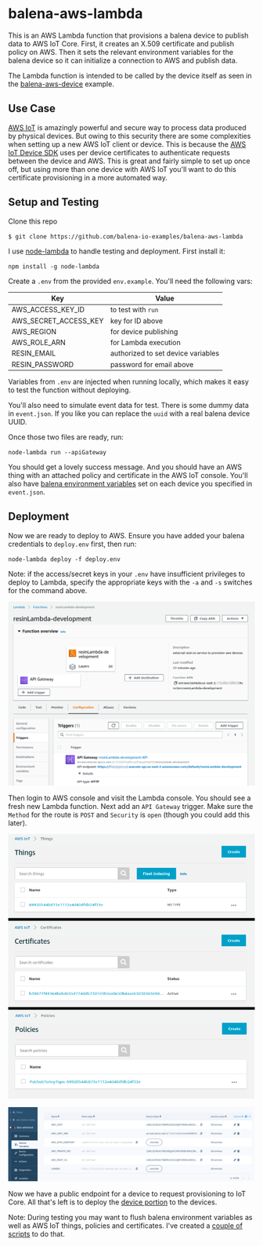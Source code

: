 # balena-aws-lambda

This is an AWS Lambda function that provisions a balena device to publish data to AWS IoT Core. First, it creates an X.509 certificate and publish policy on AWS. Then it sets the relevant environment variables for the balena device so it can initialize a connection to AWS and publish data.

The Lambda function is intended to be called by the device itself as seen in the [balena-aws-device](https://github.com/balena-io-examples/balena-aws-device) example.

## Use Case

[AWS IoT](https://aws.amazon.com/iot/how-it-works/) is amazingly powerful and secure way to process data produced by physical devices. But owing to this security there are some complexities when setting up a new AWS IoT client or device. This is because the [AWS IoT Device SDK](http://docs.aws.amazon.com/iot/latest/developerguide/iot-sdks.html) uses per device certificates to authenticate requests between the device and AWS. This is great and fairly simple to set up once off, but using more than one device with AWS IoT you'll want to do this certificate provisioning in a more automated way.

## Setup and Testing

Clone this repo
```
$ git clone https://github.com/balena-io-examples/balena-aws-lambda
```

I use [node-lambda](https://github.com/motdotla/node-lambda) to handle testing and deployment. First install it:

```
npm install -g node-lambda
```

Create a `.env` from the provided `env.example`. You'll need the following vars:

| Key                   | Value |
|-----------------------| ----- |
| AWS_ACCESS_KEY_ID     | to test with `run` |
| AWS_SECRET_ACCESS_KEY | key for ID above |
| AWS_REGION            | for device publishing |
| AWS_ROLE_ARN          | for Lambda execution |
| RESIN_EMAIL           | authorized to set device variables |
| RESIN_PASSWORD        | password for email above |

Variables from `.env` are injected when running locally, which makes it easy to test the function without deploying.

You'll also need to simulate event data for test. There is some dummy data in `event.json`. If you like you can replace the `uuid` with a real balena device UUID.

Once those two files are ready, run:

```
node-lambda run --apiGateway
```

You should get a lovely success message. And you should have an AWS thing with an attached policy and certificate in the AWS IoT console. You'll also have [balena environment variables](http://balena.io/docs/learn/manage/serv-vars/#device-environment-and-service-variables) set on each device you specified in `event.json`.

## Deployment

Now we are ready to deploy to AWS. Ensure you have added your balena credentials to `deploy.env` first, then run:

```
node-lambda deploy -f deploy.env
```

Note: if the access/secret keys in your `.env` have insufficient privileges to deploy to Lambda, specify the appropriate keys with the `-a` and `-s` switches for the command above.

![lambdaTrigger](/docs/lambdaTrigger.png)

Then login to AWS console and visit the Lambda console. You should see a fresh new Lambda function. Next add an `API Gateway` trigger. Make sure the `Method` for the route is `POST` and `Security` is `open` (though you could add this later).

![lambdaTrigger](/docs/awsIoT.png)

![balenaEnvars](/docs/balenaEnvars.png)

Now we have a public endpoint for a device to request provisioning to IoT Core.
All that's left is to deploy the [device portion](https://github.com/balena-io-examples/balena-aws-device) to the devices.

Note: During testing you may want to flush balena environment variables as well as AWS IoT things, policies and certificates. I've created a [couple of scripts](https://github.com/craig-mulligan/aws-reset-scripts) to do that.
